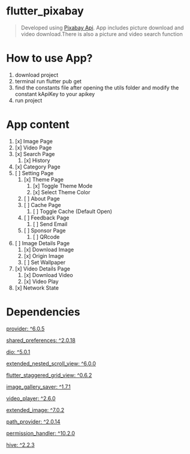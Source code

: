 # flutter_pixabay

> Developed using [Pixabay Api](https://pixabay.com/zh/service/about/api/). App includes picture
> download and video download.There is also a picture and video search function

# How to use App?

1. download project
2. terminal run flutter pub get
3. find the constants file after opening the utils folder and modify the constant kApiKey to your
   apikey
4. run project

# App content

1. [x] Image Page
3. [x] Video Page
4. [x] Search Page
   1. [x] History
5. [x] Category Page
6. [ ] Setting Page
    1. [x] Theme Page
        1. [x] Toggle Theme Mode
        2. [x] Select Theme Color
    2. [ ] About Page
    3. [ ] Cache Page
        1. [ ] Toggle Cache (Default Open)
    4. [ ] Feedback Page
        1. [ ] Send Email
    5. [ ] Sponsor Page
        1. [ ] QRcode
7. [ ] Image Details Page
    1. [x] Download Image
    2. [x] Origin Image
    3. [ ] Set Wallpaper
8. [x] Video Details Page
    1. [x] Download Video
    2. [x] Video Play
9.  [x] Network State

# Dependencies

[provider: ^6.0.5](https://pub.dev/packages/provider)

[shared_preferences: ^2.0.18](https://pub.dev/packages/shared_preferences)

[dio: ^5.0.1](https://pub.dev/packages/dio)

[extended_nested_scroll_view: ^6.0.0](https://pub.dev/packages/extended_nested_scroll_view)

[flutter_staggered_grid_view: ^0.6.2](https://pub.dev/packages/flutter_staggered_grid_view)

[image_gallery_saver: ^1.7.1](https://pub.dev/packages/image_gallery_saver)

[video_player: ^2.6.0](https://pub.dev/packages/video_player)

[extended_image: ^7.0.2](https://pub.dev/packages/extended_image)

[path_provider: ^2.0.14](https://pub.dev/packages/path_provider)

[permission_handler: ^10.2.0](https://pub.dev/packages/permission_handler)

[hive: ^2.2.3](https://pub.dev/packages/hive)